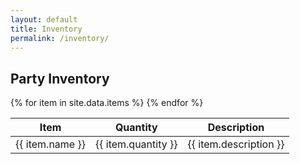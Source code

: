 ```yaml
---
layout: default
title: Inventory
permalink: /inventory/
---
```


## Party Inventory

<table>
  <thead>
    <tr>
      <th>Item</th>
      <th>Quantity</th>
      <th>Description</th>
    </tr>
  </thead>
  <tbody>
    {% for item in site.data.items %}
      <tr>
        <td>{{ item.name }}</td>
        <td>{{ item.quantity }}</td>
        <td>{{ item.description }}</td>
      </tr>
    {% endfor %}
  </tbody>
</table>
